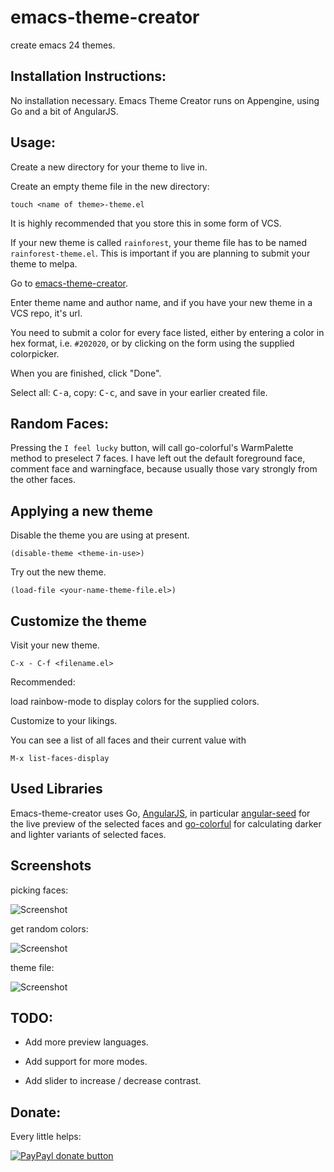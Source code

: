 emacs-theme-creator
=============

create emacs 24 themes.

Installation Instructions:
--------------------------

No installation necessary. Emacs Theme Creator runs on Appengine, using Go and a bit of AngularJS.

Usage:
------

Create a new directory for your theme to live in.

Create an empty theme file in the new directory:

    touch <name of theme>-theme.el

It is highly recommended that you store this in some form of VCS.

If your new theme is called `rainforest`, your theme file has to be named `rainforest-theme.el`. This is important if you are planning to submit your theme to melpa.

Go to [emacs-theme-creator](http://emacs-theme-creator.appspot.com/).

Enter theme name and author name, and if you have your new theme in a VCS repo, it's url.

You need to submit a color for every face listed, either by entering a color in hex format, i.e. `#202020`, or by clicking on the form using the supplied colorpicker.

When you are finished, click "Done".

Select all: <kbd>C-a</kbd>, copy: <kbd>C-c</kbd>, and save in your earlier created file.


Random Faces:
-------------

Pressing the `I feel lucky` button, will call go-colorful's WarmPalette method to preselect 7 faces. I have left out the default foreground face, comment face and
warningface, because usually those vary strongly from the other faces.


Applying a new theme
--------------------

Disable the theme you are using at present.

    (disable-theme <theme-in-use>)

Try out the new theme.

    (load-file <your-name-theme-file.el>)

Customize the theme
-------------------

Visit your new theme.

    C-x - C-f <filename.el>

Recommended:

load rainbow-mode to display colors for the supplied colors.

Customize to your likings.

You can see a list of all faces and their current value with

    M-x list-faces-display


Used Libraries
---------------

Emacs-theme-creator uses Go, [AngularJS](https://angularjs.org/), in particular [angular-seed](https://github.com/angular/angular-seed) for the live preview of the selected faces and  [go-colorful](https://github.com/lucasb-eyer/go-colorful) for calculating darker and lighter variants of selected faces.

Screenshots
-----------

picking faces:

![Screenshot](https://github.com/mswift42/theme-creator/raw/master/screen1.png)

get random colors:

![Screenshot](https://github.com/mswift42/theme-creator/raw/master/screen3.png)

theme file:

![Screenshot](https://github.com/mswift42/theme-creator/raw/master/screen2.png)


TODO:
-----

- Add more preview languages.

- Add support for more modes.

- Add slider to increase / decrease contrast.

Donate:
-------

Every little helps:


[![PayPayl donate button](http://img.shields.io/paypal/donate.png?color=yellow)](https://www.paypal.com/cgi-bin/webscr?cmd=_s-xclick&hosted_button_id=5823VL6B3XM86 "Donate once-off to this project using Paypal")
